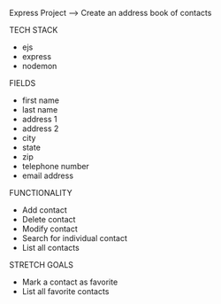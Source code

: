 Express Project --> Create an address book of contacts

TECH STACK
- ejs
- express
- nodemon

FIELDS
- first name
- last name
- address 1
- address 2
- city
- state
- zip
- telephone number
- email address

FUNCTIONALITY
- Add contact
- Delete contact
- Modify contact
- Search for individual contact
- List all contacts

STRETCH GOALS
- Mark a contact as favorite
- List all favorite contacts